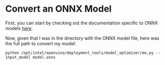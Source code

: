 # Convert an ONNX Model

First, you can start by checking out the documentation specific to ONNX models [here](https://docs.openvinotoolkit.org/2019_R3/_docs_MO_DG_prepare_model_convert_model_Convert_Model_From_ONNX.html).

Now, given that I was in the directory with the ONNX model file, here was the 
full path to convert my model:

```
python /opt/intel/openvino/deployment_tools/model_optimizer/mo.py --input_model model.onnx
```
